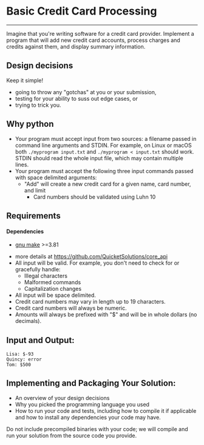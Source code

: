 # Basic Credit Card Processing

---

Imagine that you're writing software for a credit card provider. Implement a
program that will add new credit card accounts, process charges and credits
against them, and display summary information.

## Design decisions

Keep it simple!

- going to throw any "gotchas" at you or your submission,
- testing for your ability to suss out edge cases, or
- trying to trick you.

## Why python

- Your program must accept input from two sources: a filename passed in
  command line arguments and STDIN. For example, on Linux or macOS both
  `./myprogram input.txt` and `./myprogram < input.txt` should work. STDIN should read the
  whole input file, which may contain multiple lines.
- Your program must accept the following three input commands passed with space delimited
  arguments:
  - "Add" will create a new credit card for a given name, card number, and limit
    - Card numbers should be validated using Luhn 10

## Requirements

#### Dependencies

- [gnu make](https://www.gnu.org/software/make/) >=3.81

* more details at https://github.com/QuicketSolutions/core_api
* All input will be valid. For example, you don't need to check for or gracefully handle:
  - Illegal characters
  - Malformed commands
  - Capitalization changes
* All input will be space delimited.
* Credit card numbers may vary in length up to 19 characters.
* Credit card numbers will always be numeric.
* Amounts will always be prefixed with "\$" and will be in whole dollars (no
  decimals).

## Input and Output:

```
Lisa: $-93
Quincy: error
Tom: $500
```

## Implementing and Packaging Your Solution:

- An overview of your design decisions
- Why you picked the programming language you used
- How to run your code and tests, including how to compile it if applicable and
  how to install any dependencies your code may have.

Do not include precompiled binaries with your code; we will compile and run
your solution from the source code you provide.
